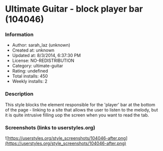 # Ultimate Guitar - block player bar (104046)

### Information
- Author: sarah_laz (unknown)
- Created at: unknown
- Updated at: 8/3/2014, 6:37:30 PM
- License: NO-REDISTRIBUTION
- Category: ultimate-guitar
- Rating: undefined
- Total installs: 450
- Weekly installs: 2


### Description
This style blocks the element responsible for the 'player' bar at the bottom of the page - linking to a site that allows the user to listen to the melody, but it is quite intrusive filling uop the screen when you want to read the tab.


### Screenshots (links to userstyles.org)
![https://userstyles.org/style_screenshots/104046-after.png](https://userstyles.org/style_screenshots/104046-after.png)


